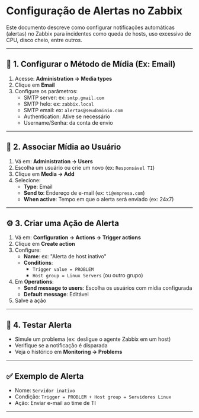 # Configuração de Alertas no Zabbix

Este documento descreve como configurar notificações automáticas (alertas) no Zabbix para incidentes como queda de hosts, uso excessivo de CPU, disco cheio, entre outros.

---

## 📧 1. Configurar o Método de Mídia (Ex: Email)

1. Acesse: **Administration → Media types**
2. Clique em **Email**
3. Configure os parâmetros:
   - SMTP server: ex: `smtp.gmail.com`
   - SMTP helo: ex: `zabbix.local`
   - SMTP email: ex: `alertas@seudominio.com`
   - Authentication: Ative se necessário
   - Username/Senha: da conta de envio

---

## 👤 2. Associar Mídia ao Usuário

1. Vá em: **Administration → Users**
2. Escolha um usuário ou crie um novo (ex: `Responsável TI`)
3. Clique em **Media → Add**
4. Selecione:
   - **Type**: Email
   - **Send to**: Endereço de e-mail (ex: `ti@empresa.com`)
   - **When active**: Tempo em que o alerta será enviado (ex: 24x7)

---

## ⚙️ 3. Criar uma Ação de Alerta

1. Vá em: **Configuration → Actions → Trigger actions**
2. Clique em **Create action**
3. Configure:
   - **Name**: ex: "Alerta de host inativo"
   - **Conditions**: 
     - `Trigger value = PROBLEM`
     - `Host group = Linux Servers` (ou outro grupo)
4. Em **Operations**:
   - **Send message to users**: Escolha os usuários com mídia configurada
   - **Default message**: Editável
5. Salve a ação

---

## 🔔 4. Testar Alerta

- Simule um problema (ex: desligue o agente Zabbix em um host)
- Verifique se a notificação é disparada
- Veja o histórico em **Monitoring → Problems**

---

## ✅ Exemplo de Alerta

- Nome: `Servidor inativo`
- Condição: `Trigger = PROBLEM + Host group = Servidores Linux`
- Ação: Enviar e-mail ao time de TI

---

